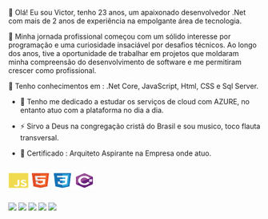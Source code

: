 👋 Olá! Eu sou Victor, tenho 23 anos, um apaixonado desenvolvedor .Net com mais de 2 anos de experiência na empolgante área de tecnologia.

💼 Minha jornada profissional começou com um sólido interesse por programação e uma curiosidade insaciável por desafios técnicos.
Ao longo dos anos, tive a oportunidade de trabalhar em projetos que moldaram minha compreensão do desenvolvimento de software e me permitiram crescer como profissional.

🚀 Tenho conhecimentos em : .Net Core, JavaScript, Html, CSS e Sql Server.

- 🌱 Tenho me dedicado a estudar os serviços de cloud com AZURE, no entanto atuo com a plataforma no dia a dia.

- ⚡ Sirvo a Deus na congregação cristã do Brasil e sou musico, toco flauta transversal.

- 🥇 Certificado : Arquiteto Aspirante na Empresa onde atuo.



<div style="display: inline_block"><br>
  <img align="center" alt="Rafa-Js" height="30" width="40" src="https://raw.githubusercontent.com/devicons/devicon/master/icons/javascript/javascript-plain.svg">
  <img align="center" alt="Rafa-HTML" height="30" width="40" src="https://raw.githubusercontent.com/devicons/devicon/master/icons/html5/html5-original.svg">
  <img align="center" alt="Rafa-CSS" height="30" width="40" src="https://raw.githubusercontent.com/devicons/devicon/master/icons/css3/css3-original.svg">
  <img align="center" alt="Rafa-Csharp" height="30" width="40" src="https://raw.githubusercontent.com/devicons/devicon/master/icons/csharp/csharp-original.svg">
</div>
  
  ##
 
<div> 
  <a href="https://www.youtube.com/channel/UC76UrF8_HHDL3uvlnzb8KAg" target="_blank"><img src="https://img.shields.io/badge/YouTube-FF0000?style=for-the-badge&logo=youtube&logoColor=white" target="_blank"></a>
  <a href="https://instagram.com/victorabreu10" target="_blank"><img src="https://img.shields.io/badge/-Instagram-%23E4405F?style=for-the-badge&logo=instagram&logoColor=white" target="_blank"></a>
  <a href = "mailto:victorabreu46@gmail.com"><img src="https://img.shields.io/badge/-Gmail-%23333?style=for-the-badge&logo=gmail&logoColor=white" target="_blank"></a>
  <a href="https://www.linkedin.com/in/victor-abreu-724719205" target="_blank"><img src="https://img.shields.io/badge/-LinkedIn-%230077B5?style=for-the-badge&logo=linkedin&logoColor=white" target="_blank"></a> 
  <a href="https://canalvitaodev.blogspot.com" target="_blank"><img src="https://img.shields.io/badge/Blogger-FF5722?style=for-the-badge&logo=blogger&logoColor=white" target="_blank"></a> 
  
</div>

